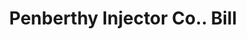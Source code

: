 ---
doi: 10.7916/D86M4JVF
date_other: '1902'
date_other_textual: '1902'
form: printed ephemera
genre:
- Invoices
name:
- Penberthy Injector Co.
object_in_context_url: https://biggert.cul.columbia.edu/items/view/ave_biggert_00616
subject_hierarchical_geographic:
- Detroit, Michigan, United States
subject_name:
- Penberthy Injector Co.
title: Penberthy Injector Co.. Bill
sort_title: Penberthy Injector Co.. Bill
call_number: ave_biggert_00616
coordinates:
- 42.331388888888895,-83.04583333333333
pid: ave_biggert_00616
identifiers: ave_biggert_00616
thumbnail: https://derivativo-3.library.columbia.edu/iiif/2/ldpd:343850/full/!256,256/0/native.jpg
permalink: "/biggert/ave_biggert_00616/"
layout: iiif-image-page
---